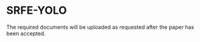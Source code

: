 # SRFE-YOLO
The required documents will be uploaded as requested after the paper has been accepted.
